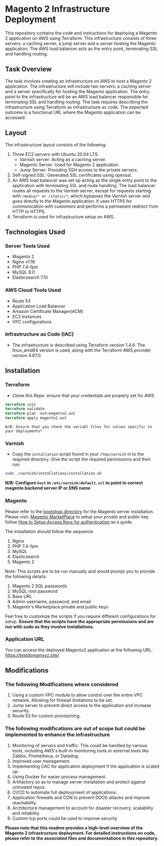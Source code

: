 # Magento 2 Infrastructure Deployment

This repository contains the code and instructions for deploying a Magento 2 application on AWS using Terraform. This infrastructure consists of three servers: a caching server, a jump server and a server hosting the Magento application. The AWS load balancer acts as the entry point, terminating SSL and handling routing.

## Task Overview

The task involves creating an infrastructure on AWS to host a Magento 2 application. The infrastructure will include two servers: a caching server and a server specifically for hosting the Magento application. The entry point to the infrastructure will be an AWS load balancer responsible for terminating SSL and handling routing. The task requires describing the infrastructure using Terraform as infrastructure as code. The expected outcome is a functional URL where the Magento application can be accessed.

## Layout

The infrastructure layout consists of the following:

1. Three EC2 servers with Ubuntu 20.04 LTS:
   - Varnish server: Acting as a caching server.
   - Magento Server: Used for Magento 2 application.
   - Jump Server: Providing SSH access to the private servers.
2. Self-signed SSL: Generated SSL certificates using openssl.
3. An AWS load balancer was set up acting as the single entry point to the application with terminating SSL and route handling. The load balancer routes all requests to the Varnish server, except for requests starting with `/media/* or /static/*`, which bypasses the Varnish server and goes directly to the Magento application. It uses HTTPS for communication with customers and performs a permanent redirect from HTTP to HTTPS.
4. Terraform is used for infrastructure setup on AWS.

## Technologies Used

### Server Tools Used

- Magento 2
- Nginx v1.18
- PHP 7.4-fpm
- MySQL 8.0
- Elasticsearch 7.10

### AWS Cloud Tools Used

- Route 53
- Application Load Balancer
- Amazon Certificate Manager(ACM)
- EC2 instances
- VPC configurations

### Infrastructure as Code (IAC)

- The infrastructure is described using Terraform version 1.4.6. The linux_amd64 version is used, along with the Terraform AWS provider version 4.67.0.

## Installation

### Terraform

- Clone this Repo. ensure that your credentials are properly set for AWS

```terraform
terraform init
terraform validate
terraform plan -out=magento2.out
terraform apply magento2.out
```

`N/B: Ensure that you check the variabl files for values specific to your deployments*`

### Varnish

- Copy the `installation` script found in your `/tmp/varnish` in to the required directory. Give the script the required permissions and then run:

```bash
sudo ./varnish/installations/installation.sh
```

**N/B: Configure `host` in `/etc/varnish/default.vcl` to point to correct magento backend server IP or DNS name`**

### Magento

Please refer to the [bootstrap directory](/bootstrap) for the Magento server installation. Please visit: [Magento MarketPlace](<https://account.magento.com/applications/customer/login/?client_id=10906dd964b2dcc6befafab4f567ce6b&redirect_uri=https%3A%2F%2Fmarketplace.magento.com%2Fsso%2Faccount%2FoauthCallback%2F&response_type=code&scope=adobe_profile&state=c50ec9b4208e770cc5c3e37fe369ff11>) to setup your private and public key. follow [How to Setup Access Keys for authentication](https://devdocs.magento.com/guides/v2.3/install-gde/prereq/connect-auth.html) as a guide.

The installation should follow the sequence:

1. Nginx
2. PHP 7.4-fpm
3. MySQL
4. Elasticsearch
5. Magento 2

Note: This scripts are to be run manually and would prompt you to provide the following details:

1. Magento 2 SQL passwords
2. MySQL root password
3. Base URL
4. Admin username, password, and email
5. Magento's Marketplace private and public keys

Feel free to customize the scripts if you require different configurations for setup. **Ensure that the scripts have the appropriate permissions and are run with sudo as they involve installations.**

### Application URL

You can access the deployed Magento2 application at the following URL: <https://testdomainxyz.site/>

## Modifications

### The following Modifications where considered

1. Using a custom VPC module to allow control over the entire VPC network. Allowing for firewall limitations to be set.
2. Jump server to prevent direct access to the application and increase security.
3. Route 53 for custom provisioning.

### The following modifications are out of scope but could be implemented to enhance the infrastructure

1. Monitoring of servers and traffic: This could be handled by various tools, including AWS's built-in monitoring tools or external tools like Zabbix, Prometheus, or Datadog.
2. Improved user management.
3. Implementing CAC for application deployment if the application is scaled up.
4. Using Docker for easier process management.
5. Artifactory so as to manage server installation and protect against untrusted repos.
6. CI/CD to automate full deplouyment of applications.
7. Application firewalls and CDN to prevent DDOS attacks and improve reachability.
8. Architecture management to account for disaster recovery, scalability and reliability
9. Custom tcp ports could be used to improve security

**Please note that this readme provides a high-level overview of the Magento 2 infrastructure deployment. For detailed instructions on code, please refer to the associated files and documentations in this repository.**
